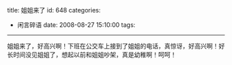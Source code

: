 title: 姐姐来了
id: 648
categories:
  - 闲言碎语
date: 2008-08-27 15:10:00
tags:
---

姐姐来了，好高兴啊！下班在公交车上接到了姐姐的电话，真惊讶，好高兴啊！好长时间没见姐姐了，想起以前和姐姐吵架，真是幼稚啊！呵呵！